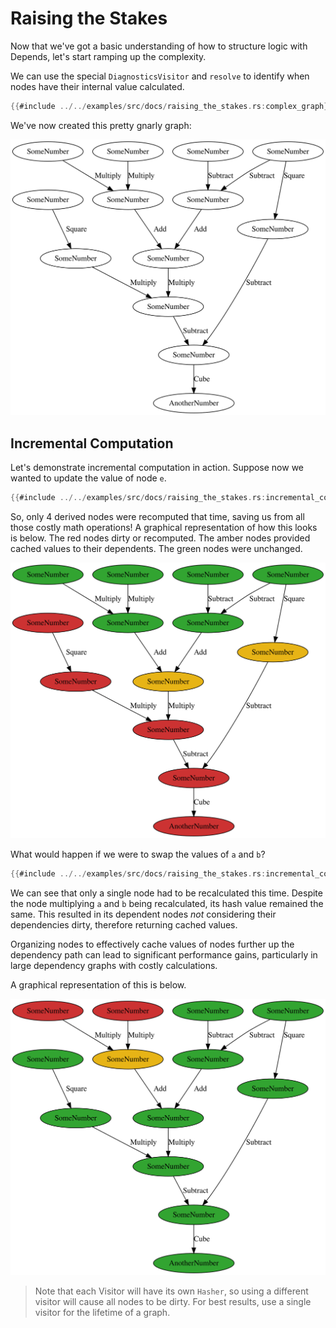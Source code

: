 # Raising the Stakes

Now that we've got a basic understanding of how to structure logic with Depends, let's start ramping up the complexity.

We can use the special `DiagnosticsVisitor` and `resolve` to identify when nodes have their internal value calculated.

```rust
{{#include ../../examples/src/docs/raising_the_stakes.rs:complex_graph}}
```

We've now created this pretty gnarly graph:

<p align="center">
  <img src="./assets/raising_the_stakes.svg" />
</p>

## Incremental Computation

Let's demonstrate incremental computation in action. Suppose now we wanted to update the value of node `e`.

```rust
{{#include ../../examples/src/docs/raising_the_stakes.rs:incremental_computation_1}}
```

So, only 4 derived nodes were recomputed that time, saving us from all those costly math operations! A graphical
representation of how this looks is below. The red nodes dirty or recomputed. The amber nodes provided cached values to
their dependents. The green nodes were unchanged.

<p align="center">
  <img src="./assets/raising_the_stakes_resolution.svg" />
</p>

What would happen if we were to swap the values of `a` and `b`?

```rust
{{#include ../../examples/src/docs/raising_the_stakes.rs:incremental_computation_2}}
```

We can see that only a single node had to be recalculated this time. Despite the node multiplying `a` and `b` being
recalculated, its hash value remained the same. This resulted in its dependent nodes _not_ considering their
dependencies dirty, therefore returning cached values.

Organizing nodes to effectively cache values of nodes further up the dependency path can lead to significant performance
gains, particularly in large dependency graphs with costly calculations.

A graphical representation of this is below.

<p align="center">
  <img src="./assets/raising_the_stakes_resolution_2.svg" />
</p>

> Note that each Visitor will have its own `Hasher`, so using a different visitor will cause all nodes to be dirty.
> For best results, use a single visitor for the lifetime of a graph.
